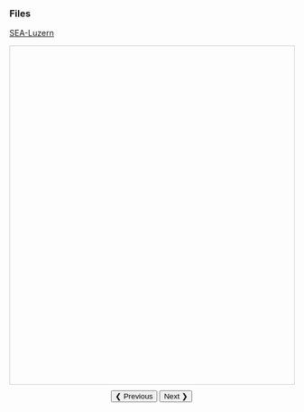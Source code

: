 ### Files 
<u>[SEA-Luzern](https://gkabas.netlify.app/files/ETS.pdf)</u> <br>

<div id="pdfViewer" style="width:100%; height:600px; border:1px solid #ccc;"></div>

<div style="text-align:center; margin-top:10px;">
  <button onclick="prevSlide()">❮ Previous</button>
  <button onclick="nextSlide()">Next ❯</button>
</div>
<script src="static/js/pdfjs/pdf.mjs"></script>
<script src="static/js/pdfjs/pdf.worker.mjs"></script>
<script>
  const url = 'https://gazikabas.netlify.app/files/presentation.pdf'; // Update this URL
  const pdfViewer = document.getElementById('pdfViewer');
  let pdfDoc = null;
  let pageNum = 1;

  const renderPage = (num) => {
    pdfDoc.getPage(num).then((page) => {
      const viewport = page.getViewport({ scale: 1.5 });
      const canvas = document.createElement('canvas');
      const context = canvas.getContext('2d');

      canvas.height = viewport.height;
      canvas.width = viewport.width;

      pdfViewer.innerHTML = ''; // Clear the viewer
      pdfViewer.appendChild(canvas);

      const renderContext = {
        canvasContext: context,
        viewport: viewport,
      };

      page.render(renderContext);
    }).catch((error) => {
      console.error('Error rendering page:', error);
      pdfViewer.innerHTML = '<p>Error rendering this page.</p>';
    });
  };

  const loadPDF = () => {
    const loadingTask = pdfjsLib.getDocument(url);
    loadingTask.promise
      .then((pdf) => {
        pdfDoc = pdf;
        renderPage(pageNum);
      })
      .catch((error) => {
        console.error('Error loading PDF:', error);
        pdfViewer.innerHTML = '<p>Unable to load PDF. Please check the file URL.</p>';
      });
  };

  const prevSlide = () => {
    if (pageNum <= 1) return;
    pageNum--;
    renderPage(pageNum);
  };

  const nextSlide = () => {
    if (pageNum >= pdfDoc.numPages) return;
    pageNum++;
    renderPage(pageNum);
  };

  pdfjsLib.GlobalWorkerOptions.workerSrc =
    'static/js/pdfjs/pdf.worker.mjs';
  loadPDF();
</script>
